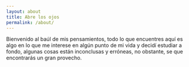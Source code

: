```yaml
---
layout: about
title: Abre los ojos
permalink: /about/
---
```


Bienvenido al baúl de mis pensamientos, todo lo que encuentres aquí es algo en lo que me interese en algún punto de mi vida y decidí estudiar a fondo, algunas cosas están inconclusas y erróneas, no obstante, se que encontrarás un gran provecho.

[jekyll-organization]: https://github.com/jekyll

